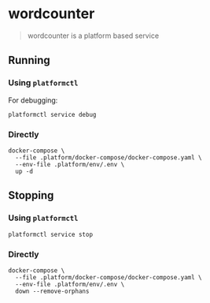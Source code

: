 # wordcounter

> wordcounter is a platform based service

## Running

### Using `platformctl`

For debugging:

```shell
platformctl service debug
```

### Directly

```shell
docker-compose \
  --file .platform/docker-compose/docker-compose.yaml \
  --env-file .platform/env/.env \
  up -d
```

## Stopping

### Using `platformctl`

```shell
platformctl service stop
```

### Directly

```shell
docker-compose \
  --file .platform/docker-compose/docker-compose.yaml \
  --env-file .platform/env/.env \
  down --remove-orphans
```
